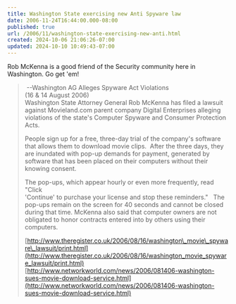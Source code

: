```yaml
---
title: Washington State exercising new Anti Spyware law
date: 2006-11-24T16:44:00.000-08:00
published: true
url: /2006/11/washington-state-exercising-new-anti.html
created: 2024-10-06 21:06:26-07:00
updated: 2024-10-10 10:49:43-07:00
---
```


Rob McKenna is a good friend of the Security community here in Washington. Go get 'em!  
  

>  --Washington AG Alleges Spyware Act Violations  
> (16 & 14 August 2006)  
> Washington State Attorney General Rob McKenna has filed a lawsuit against Movieland.com parent company Digital Enterprises alleging violations of the state's Computer Spyware and Consumer Protection Acts.
> 
> People sign up for a free, three-day trial of the company's software that allows them to download movie clips.  After the three days, they are inundated with pop-up demands for payment, generated by software that has been placed on their computers without their knowing consent.
> 
> The pop-ups, which appear hourly or even more frequently, read "Click  
> 'Continue' to purchase your license and stop these reminders."   The  
> pop-ups remain on the screen for 40 seconds and cannot be closed during that time. McKenna also said that computer owners are not obligated to honor contracts entered into by others using their computers.
> 
> [http://www.theregister.co.uk/2006/08/16/washington\_movie\_spyware\_lawsuit/print.html](http://www.theregister.co.uk/2006/08/16/washington_movie_spyware_lawsuit/print.html)  
> [http://www.networkworld.com/news/2006/081406-washington-sues-movie-download-service.html](http://www.networkworld.com/news/2006/081406-washington-sues-movie-download-service.html)
> 
>